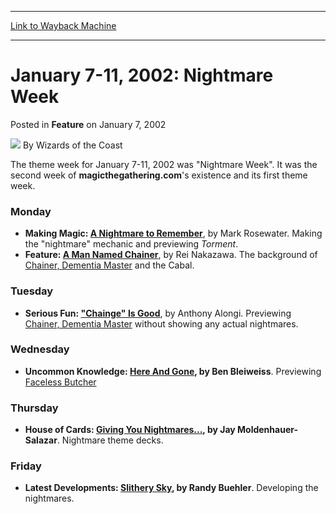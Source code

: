 
---
[Link to Wayback Machine](https://web.archive.org/web/20220525100811/https://magic.wizards.com/en/articles/archive/feature/january-7-11-2002-nightmare-week-2002-01-07)

[_metadata_:wayback_url]:- "https://magic.wizards.com/en/articles/archive/feature/january-7-11-2002-nightmare-week-2002-01-07"
[_metadata_:wayback_raw_url]:- "https://web.archive.org/web/20220525100811id_/https://magic.wizards.com/en/articles/archive/feature/january-7-11-2002-nightmare-week-2002-01-07"
[_metadata_:wayback_capture_timestamp]:- "2022-05-25 10:08:11+00:00"
[_metadata_:description]:- "The theme week for January 7-11, 2002 was `Nightmare Week`. It was the second week of magicthegathering.com's existence and its first theme week.MondayMaking Magic: A Nightmare to Remember, by Mark Rosewater. Making the `nightmare` mechanic and previewing Torment. Feature: A Man Named Chainer, by Rei Nakazawa. The background of Chainer, Dementia Master and the Cabal."
[_metadata_:generator]:- "Drupal 7 (http://drupal.org)"
[_metadata_:publish_date]:- "2002-01-07"
---


January 7-11, 2002: Nightmare Week
==================================



 Posted in **Feature**
 on January 7, 2002 






![](https://media.magic.wizards.com/styles/auth_small/public/images/person/wizards_author.jpg)
By Wizards of the Coast











The theme week for January 7-11, 2002 was "Nightmare Week". It was the second week of **magicthegathering.com**'s existence and its first theme week.

### Monday

* **Making Magic: [A Nightmare to Remember](/en/articles/archive/making-magic/nightmare-remember-2002-01-07)**, by Mark Rosewater. Making the "nightmare" mechanic and previewing *Torment*.
* **Feature: [A Man Named Chainer](/en/articles/archive/tales-beyond-veil-2005-06-13)**, by Rei Nakazawa. The background of [Chainer, Dementia Master](https://gatherer.wizards.com/Pages/Card/Details.aspx?name=Chainer%2C+Dementia+Master) and the Cabal.

### Tuesday

* **Serious Fun: ["Chainge" Is Good](/en/articles/archive/serious-fun/%E2%80%9Cchainge%E2%80%9D-good-2002-01-08)**, by Anthony Alongi. Previewing [Chainer, Dementia Master](https://gatherer.wizards.com/Pages/Card/Details.aspx?name=Chainer%2C+Dementia+Master) without showing any actual nightmares.

### Wednesday

* **Uncommon Knowledge: [Here And Gone](/en/articles/archive/here-and-gone-2002-01-09-0), by Ben Bleiweiss**. Previewing [Faceless Butcher](https://gatherer.wizards.com/Pages/Card/Details.aspx?name=Faceless+Butcher)

### Thursday

* **House of Cards: [Giving You Nightmares...](/en/articles/archive/giving-you-nightmares-2002-01-10), by Jay Moldenhauer-Salazar**. Nightmare theme decks.

### Friday

* **Latest Developments: [Slithery Sky](/en/articles/archive/latest-developments/slithery-sky-2002-01-11), by Randy Buehler**. Developing the nightmares.






